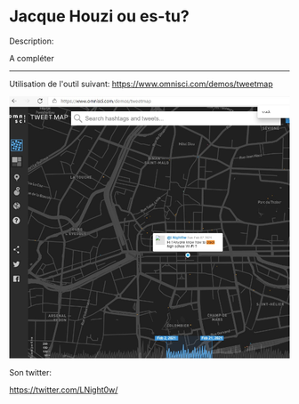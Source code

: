 # Jacque Houzi ou es-tu?


Description:

A compléter 


---


Utilisation de l'outil suivant:
https://www.omnisci.com/demos/tweetmap




![pinneaple](https://github.com/jeanvivine/jeanvivine/blob/master/pinneaple.jpg)

Son twitter:

https://twitter.com/LNight0w/

